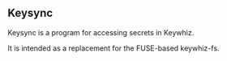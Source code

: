 Keysync
-------

Keysync is a program for accessing secrets in Keywhiz.

It is intended as a replacement for the FUSE-based keywhiz-fs.
